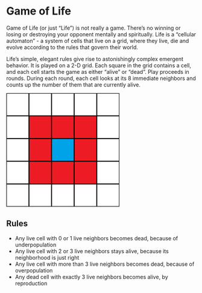# Game of Life

Game of Life (or just “Life”) is not really a game. There’s no winning or losing or destroying your opponent mentally and spiritually. Life is a “cellular automaton” - a system of cells that live on a grid, where they live, die and evolve according to the rules that govern their world.

Life’s simple, elegant rules give rise to astonishingly complex emergent behavior. It is played on a 2-D grid. Each square in the grid contains a cell, and each cell starts the game as either “alive” or “dead”. Play proceeds in rounds. During each round, each cell looks at its 8 immediate neighbors and counts up the number of them that are currently alive.

![Game of Life](images/gol.png)

## Rules 

+ Any live cell with 0 or 1 live neighbors becomes dead, because of underpopulation
+ Any live cell with 2 or 3 live neighbors stays alive, because its neighborhood is just right
+ Any live cell with more than 3 live neighbors becomes dead, because of overpopulation
+ Any dead cell with exactly 3 live neighbors becomes alive, by reproduction
